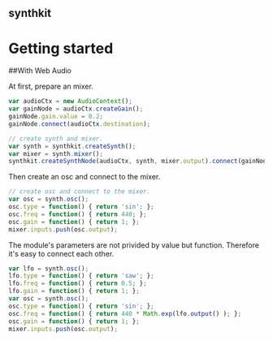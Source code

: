 synthkit
--
# Getting started

##With Web Audio

At first, prepare an mixer.

```javascript
var audioCtx = new AudioContext();
var gainNode = audioCtx.createGain();
gainNode.gain.value = 0.2;
gainNode.connect(audioCtx.destination);

// create synth and mixer.
var synth = synthkit.createSynth();
var mixer = synth.mixer();
synthkit.createSynthNode(audioCtx, synth, mixer.output).connect(gainNode);
```

Then create an osc and connect to the mixer.

```javascript
// create osc and connect to the mixer.
var osc = synth.osc();
osc.type = function() { return 'sin'; };
osc.freq = function() { return 440; };
osc.gain = function() { return 1; };
mixer.inputs.push(osc.output);
```

The module's parameters are not privided by value but function.
Therefore it's easy to connect each other.

```javascript
var lfo = synth.osc();
lfo.type = function() { return 'saw'; };
lfo.freq = function() { return 0.5; };
lfo.gain = function() { return 1; };
var osc = synth.osc();
osc.type = function() { return 'sin'; };
osc.freq = function() { return 440 * Math.exp(lfo.output() ); };
osc.gain = function() { return 1; };
mixer.inputs.push(osc.output);
```
